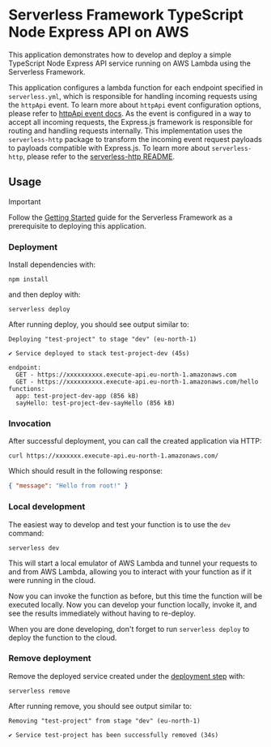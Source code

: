 <!--
title: 'Serverless Framework Node Express API on AWS'
description: 'This application demonstrates how to develop and deploy a simple Node Express API running on AWS Lambda using the Serverless Framework.'
layout: Doc
framework: v4
platform: AWS
language: nodeJS
priority: 1
authorLink: 'https://github.com/serverless'
authorName: 'Serverless, Inc.'
authorAvatar: 'https://avatars1.githubusercontent.com/u/13742415?s=200&v=4'
-->

# Serverless Framework TypeScript Node Express API on AWS

This application demonstrates how to develop and deploy a simple TypeScript Node Express API service running on AWS Lambda using the Serverless Framework.

This application configures a lambda function for each endpoint specified in `serverless.yml`, which is responsible for handling incoming requests using the `httpApi` event. To learn more about `httpApi` event configuration options, please refer to [httpApi event docs](https://www.serverless.com/framework/docs/providers/aws/events/http-api/). As the event is configured in a way to accept all incoming requests, the Express.js framework is responsible for routing and handling requests internally. This implementation uses the `serverless-http` package to transform the incoming event request payloads to payloads compatible with Express.js. To learn more about `serverless-http`, please refer to the [serverless-http README](https://github.com/dougmoscrop/serverless-http).

## Usage

> [!IMPORTANT]
> Follow the [Getting Started](https://www.serverless.com/framework/docs/getting-started) guide for the Serverless Framework as a prerequisite to deploying this application.

### Deployment

Install dependencies with:

```
npm install
```

and then deploy with:

```
serverless deploy
```

After running deploy, you should see output similar to:

```
Deploying "test-project" to stage "dev" (eu-north-1)

✔ Service deployed to stack test-project-dev (45s)

endpoint: 
  GET - https://xxxxxxxxxx.execute-api.eu-north-1.amazonaws.com
  GET - https://xxxxxxxxxx.execute-api.eu-north-1.amazonaws.com/hello
functions:
  app: test-project-dev-app (856 kB)
  sayHello: test-project-dev-sayHello (856 kB)
```

### Invocation

After successful deployment, you can call the created application via HTTP:

```
curl https://xxxxxxx.execute-api.eu-north-1.amazonaws.com/
```

Which should result in the following response:

```json
{ "message": "Hello from root!" }
```

### Local development

The easiest way to develop and test your function is to use the `dev` command:

```
serverless dev
```

This will start a local emulator of AWS Lambda and tunnel your requests to and from AWS Lambda, allowing you to interact with your function as if it were running in the cloud.

Now you can invoke the function as before, but this time the function will be executed locally. Now you can develop your function locally, invoke it, and see the results immediately without having to re-deploy.

When you are done developing, don't forget to run `serverless deploy` to deploy the function to the cloud.

### Remove deployment

Remove the deployed service created under the [deployment step](#deployment) with:

```
serverless remove
```

After running remove, you should see output similar to:

```
Removing "test-project" from stage "dev" (eu-north-1)

✔ Service test-project has been successfully removed (34s)
```
